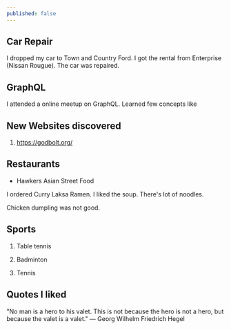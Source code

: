 ```yaml
---
published: false
---
```


## Car Repair

I dropped my car to Town and Country Ford. I got the rental from Enterprise (Nissan Rougue). The car was repaired.


## GraphQL

I attended a online meetup on GraphQL. Learned few concepts like 

## New Websites discovered 

1. https://godbolt.org/

## Restaurants

* Hawkers Asian Street Food

I ordered Curry Laksa Ramen. I liked the soup. There's lot of noodles. 

Chicken dumpling was not good. 

## Sports

1. Table tennis

2. Badminton

3. Tennis

## Quotes I liked

"No man is a hero to his valet. This is not because the hero is not a hero, but because the valet is a valet."
― Georg Wilhelm Friedrich Hegel
